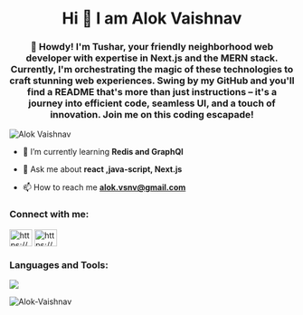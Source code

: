 <h1 align="center">Hi 👋 I am Alok Vaishnav</h1>
<h3 align="center">👋 Howdy! I'm Tushar, your friendly neighborhood web developer with expertise in Next.js and the MERN stack. Currently, I'm orchestrating the magic of these technologies to craft stunning web experiences. Swing by my GitHub and you'll find a README that's more than just instructions – it's a journey into efficient code, seamless UI, and a touch of innovation. Join me on this coding escapade!</h3>

<p align="left"> <img src="https://komarev.com/ghpvc/?username=Alok-Vaishnav&label=Profile%20views&color=0e75b6&style=flat" alt="Alok Vaishnav" /> </p>

- 🌱 I’m currently learning **Redis and GraphQl**

- 💬 Ask me about **react ,java-script, Next.js**

- 📫 How to reach me **alok.vsnv@gmail.com**

<h3 align="left">Connect with me:</h3>
<p align="left">
<a href="https://www.linkedin.com/in/alok-vaishnav-63a9a4290/" target="_blank"><img align="center" src="https://raw.githubusercontent.com/rahuldkjain/github-profile-readme-generator/master/src/images/icons/Social/linked-in-alt.svg" alt="https://www.linkedin.com/in/alok-vaishnav-63a9a4290/" height="30" width="40" /></a>
<a href="https://www.instagram.com/aalok_vsnv/" target="_blank"><img align="center" src="https://raw.githubusercontent.com/rahuldkjain/github-profile-readme-generator/master/src/images/icons/Social/instagram.svg" alt="https://www.instagram.com/aalok_vsnv/" height="30" width="40" /></a>
</p>

<h3 align="left">Languages and Tools:</h3>
<p align="left">
  <a href="https://skillicons.dev">
    <img src="https://skillicons.dev/icons?i=git,docker,react,redux,nextjs,nodejs,express,css,bootstrap,mongodb,redis,javascript,html,github,graphql" />
  </a>
</p>
<!-- <p><img width=325 align="center" src="https://github-readme-stats.vercel.app/api/top-langs/?username=Alok-Vaishnav&hide=HTML&langs_count=8&layout=compact&theme=dracula&border_radius=10&size_weight=0.5&count_weight=0.5&exclude_repo=github-readme-stats" alt="Alok Vaishnav" /></p> -->
<p><img align="center" src="https://github-readme-stats.vercel.app/api/top-langs?username=Alok-Vaishnav&show_icons=true&theme=dracula&border_radius=10&locale=en&layout=compact" alt="Alok-Vaishnav" /></p>

